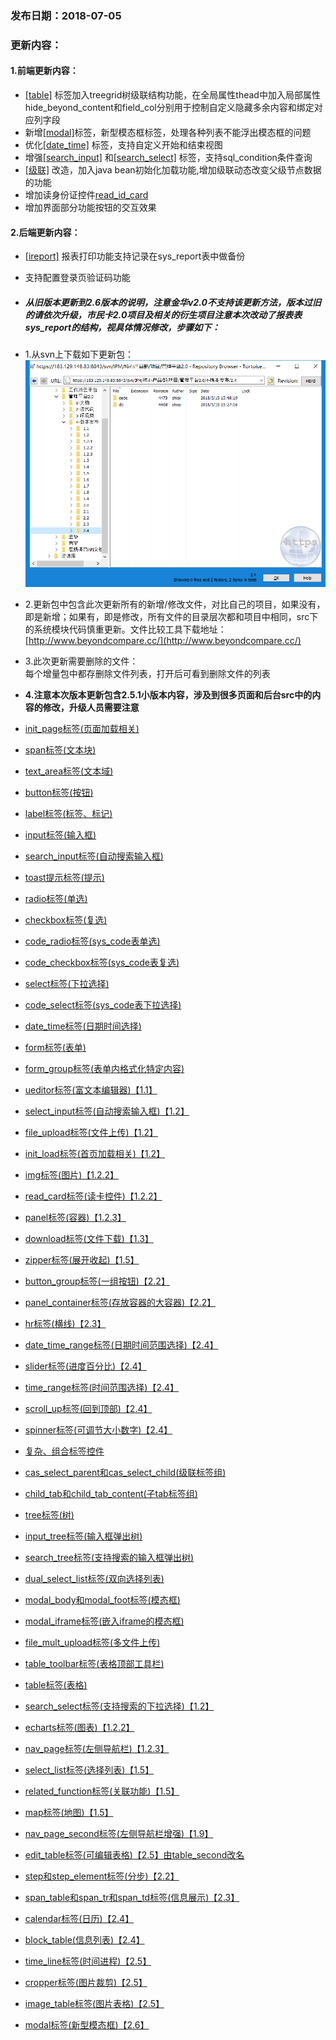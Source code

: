 ### 发布日期：2018-07-05

### 更新内容：

#### 1.前端更新内容：


* [[table]](/ji-ben-biao-dan-kong-jian/tablebiao-qian-3010-zhu-3011.md)
标签加入treegrid树级联结构功能，在全局属性thead中加入局部属性hide_beyond_content和field_col分别用于控制自定义隐藏多余内容和绑定对应列字段
* 新增[[modal]](/ji-ben-biao-dan-kong-jian/modalbiao-7b7e28-xin-xing-mo-tai-684629-3010-2-6.md)标签，新型模态框标签，处理各种列表不能浮出模态框的问题
* 优化[[date_time]](/ji-ben-biao-dan-kong-jian/datetime-biao-qian-3010-lu-3011.md)
标签，支持自定义开始和结束视图
* 增强[[search_input]](ji-ben-biao-dan-kong-jian/searchinput-biao-qian-3010-lu-3011.md)
和[[search_select]](/ji-ben-biao-dan-kong-jian/searchselect-biao-qian.md)
标签，支持sql_condition条件查询
* [[级联]](/ji-ben-biao-dan-kong-jian/casselect-parent-biao-qian-3010-shi-3011.md)
改造，加入java bean初始化加载功能,增加级联动态改变父级节点数据的功能
* 增加读身份证控件[read_id_card](详细见示例页)
* 增加界面部分功能按钮的交互效果
#### 2.后端更新内容：
* [[ireport]](kuang-jia-she-zhi/bao-biao-he-da-yin/ireportzheng-he-kai-fa-pdf-bao-biao/dai-ma-kai-fa-shuo-ming.md)
报表打印功能支持记录在sys_report表中做备份
* 支持配置登录页验证码功能



* ##### 从旧版本更新到2.6版本的说明，**注意金华v2.0不支持该更新方法，版本过旧的请依次升级，市民卡2.0项目及相关的衍生项目注意本次改动了报表表sys_report的结构，视具体情况修改**，步骤如下：
* 1.从svn上下载如下更新包：  
![](/assets/V2.4_1.png)
* 2.更新包中包含此次更新所有的新增/修改文件，对比自己的项目，如果没有，即是新增；如果有，即是修改，所有文件的目录层次都和项目中相同，src下的系统模块代码慎重更新。文件比较工具下载地址：[http://www.beyondcompare.cc/](http://www.beyondcompare.cc/)

* 3.此次更新需要删除的文件：  
  每个增量包中都存删除文件列表，打开后可看到删除文件的列表

* **4.注意本次版本更新包含2.5.1小版本内容，涉及到很多页面和后台src中的内容的修改，升级人员需要注意**

* [init\_page标签\(页面加载相关\)](ji-ben-biao-dan-kong-jian/initpage-biao-qian-3010-shi-3011.md)
* [span标签\(文本块\)](ji-ben-biao-dan-kong-jian/spanbiao-qian.md)
* [text\_area标签\(文本域\)](ji-ben-biao-dan-kong-jian/textarea-biao-qian-3010-shi-3011.md)
* [button标签\(按钮\)](ji-ben-biao-dan-kong-jian/buttonbiao-qian-3010-shi-3011.md)
* [label标签\(标签、标记\)](ji-ben-biao-dan-kong-jian/labelbiao-qian-3010-shi-3011.md)
* [input标签\(输入框\)](ji-ben-biao-dan-kong-jian/inputbiao-qian-3010-shi-3011.md)
* [search\_input标签\(自动搜索输入框\)](ji-ben-biao-dan-kong-jian/searchinput-biao-qian-3010-lu-3011.md)
* [toast提示标签\(提示\)](ji-ben-biao-dan-kong-jian/toastbiao-qian-3010-shi-3011.md)
* [radio标签\(单选\)](ji-ben-biao-dan-kong-jian/radiobiao-qian-3010-lu-3011.md)
* [checkbox标签\(复选\)](ji-ben-biao-dan-kong-jian/checkboxbiao-qian-3010-lu-3011.md)
* [code\_radio标签\(sys\_code表单选\)](ji-ben-biao-dan-kong-jian/coderadio-biao-qian-3010-lu-3011.md)
* [code\_checkbox标签\(sys\_code表复选\)](ji-ben-biao-dan-kong-jian/codecheckbox-biao-qian-3010-lu-3011.md)
* [select标签\(下拉选择\)](ji-ben-biao-dan-kong-jian/selectbiao-qian.md)
* [code\_select标签\(sys\_code表下拉选择\)](ji-ben-biao-dan-kong-jian/codeselect-biao-qian-3010-shi-3011.md)
* [date\_time标签\(日期时间选择\)](ji-ben-biao-dan-kong-jian/datetime-biao-qian-3010-lu-3011.md)
* [form标签\(表单\)](ji-ben-biao-dan-kong-jian/formbiao-dan-biao-qian.md)
* [form\_group标签\(表单内格式化特定内容\)](ji-ben-biao-dan-kong-jian/formgroup-biao-qian.md)
* [ueditor标签\(富文本编辑器\)【1.1】](ji-ben-biao-dan-kong-jian/ueditorbiao-qian.md)
* [select\_input标签\(自动搜索输入框\)【1.2】](ji-ben-biao-dan-kong-jian/selectinput-biao-qian-3010-1-2.md)
* [file\_upload标签\(文件上传\)【1.2】](ji-ben-biao-dan-kong-jian/fileupload-biao-qian-3010-1-2.md)
* [init\_load标签\(首页加载相关\)【1.2】](ji-ben-biao-dan-kong-jian/initload-biao-qian-3010-1-2.md)
* [img标签\(图片\)【1.2.2】](ji-ben-biao-dan-kong-jian/imgbiao-qian-3010-1-3.md)
* [read\_card标签\(读卡控件\)【1.2.2】](ji-ben-biao-dan-kong-jian/readcard-biao-qian.md)
* [panel标签\(容器\)【1.2.3】](ji-ben-biao-dan-kong-jian/panelbiao-qian.md)
* [download标签\(文件下载\)【1.3】](ji-ben-biao-dan-kong-jian/downloadbiao-qian.md)
* [zipper标签\(展开收起\)【1.5】](ji-ben-biao-dan-kong-jian/zipperbiao-qian-3010-1-5.md)
* [button\_group标签\(一组按钮\)【2.2】](ji-ben-biao-dan-kong-jian/buttongroup-biao-qian-3010-2-2.md)
* [panel\_container标签\(存放容器的大容器\)【2.2】](ji-ben-biao-dan-kong-jian/panelcontainer-biao-qian-3010-2-2.md)
* [hr标签\(横线\)【2.3】](ji-ben-biao-dan-kong-jian/hrbiao-qian.md)
* [date\_time\_range标签\(日期时间范围选择\)【2.4】](ji-ben-biao-dan-kong-jian/datetime-range-biao-qian.md)
* [slider标签\(进度百分比\)【2.4】](ji-ben-biao-dan-kong-jian/sliderbiao-qian-3010-2-4.md)
* [time\_range标签\(时间范围选择\)【2.4】](ji-ben-biao-dan-kong-jian/timerange-biao-qian-3010-2-4.md)
* [scroll\_up标签\(回到顶部\)【2.4】](ji-ben-biao-dan-kong-jian/scrollup-biao-qian-3010-2-4.md)
* [spinner标签\(可调节大小数字\)【2.4】](ji-ben-biao-dan-kong-jian/spinnerbiao-qian-3010-2-4.md)
* [复杂、组合标签控件](fu-za-2018-zu-he-biao-qian-kong-jian-3010-shi-3001-lu-3011.md)
* [cas\_select\_parent和cas\_select\_child\(级联标签组\)](ji-ben-biao-dan-kong-jian/casselect-parent-biao-qian-3010-shi-3011.md)
* [child\_tab和child\_tab\_content\(子tab标签组\)](ji-ben-biao-dan-kong-jian/zi-tab-biao-qian-zu-3010-shi-3011.md)
* [tree标签\(树\)](ji-ben-biao-dan-kong-jian/tree.md)
* [input\_tree标签\(输入框弹出树\)](ji-ben-biao-dan-kong-jian/inputtreebiao-qian-3010-shi-3011.md)
* [search\_tree标签\(支持搜索的输入框弹出树\)](ji-ben-biao-dan-kong-jian/searchtreebiao-qian-3010-lu-3011.md)
* [dual\_select\_list标签\(双向选择列表\)](ji-ben-biao-dan-kong-jian/dualselect-list-biao-qian-3010-lu-3011.md)
* [modal\_body和modal\_foot标签\(模态框\)](ji-ben-biao-dan-kong-jian/modalbody-biao-qian-3010-lu-3011.md)
* [modal\_iframe标签\(嵌入iframe的模态框\)](ji-ben-biao-dan-kong-jian/modaliframe-biao-qian-3010-lu-3011.md)
* [file\_mult\_upload标签\(多文件上传\)](ji-ben-biao-dan-kong-jian/filemult-upload-biao-qian-3010-lu-3011.md)
* [table\_toolbar标签\(表格顶部工具栏\)](ji-ben-biao-dan-kong-jian/tabletoolbar-biao-qian-3010-shi-3011.md)
* [table标签\(表格\)](ji-ben-biao-dan-kong-jian/tablebiao-qian-3010-zhu-3011.md)
* [search\_select标签\(支持搜索的下拉选择\)【1.2】](ji-ben-biao-dan-kong-jian/searchselect-biao-qian.md)
* [echarts标签\(图表\)【1.2.2】](ji-ben-biao-dan-kong-jian/echartbiao-qian.md)
* [nav\_page标签\(左侧导航栏\)【1.2.3】](ji-ben-biao-dan-kong-jian/navpage-biao-qian.md)
* [select\_list标签\(选择列表\)【1.5】](ji-ben-biao-dan-kong-jian/selectlist-biao-qian.md)
* [related\_function标签\(关联功能\)【1.5】](ji-ben-biao-dan-kong-jian/relatedfunction-biao-qian.md)
* [map标签\(地图\)【1.5】](ji-ben-biao-dan-kong-jian/mapbiao-qian-3010-1-5.md)
* [nav\_page\_second标签\(左侧导航栏增强\)【1.9】](ji-ben-biao-dan-kong-jian/navpage-second-zu-jian-3010-1-9.md)
* [edit\_table标签\(可编辑表格\)【2.5】由table\_second改名](ji-ben-biao-dan-kong-jian/tablesecond-biao-qian-3010-1-9.md)
* [step和step\_element标签\(分步\)【2.2】](ji-ben-biao-dan-kong-jian/stephe-step-element-biao-qian.md)
* [span\_table和span\_tr和span\_td标签\(信息展示\)【2.3】](ji-ben-biao-dan-kong-jian/spantable-he-span-tr-he-span-td-biao-qian-3010-2-3.md)
* [calendar标签\(日历\)【2.4】](ji-ben-biao-dan-kong-jian/calendarbiao-qian.md)
* [block\_table\(信息列表\)【2.4】](ji-ben-biao-dan-kong-jian/blocktable.md)
* [time\_line标签\(时间进程\)【2.5】](ji-ben-biao-dan-kong-jian/timeline-biao-qian-3010-2-5.md)
* [cropper标签\(图片裁剪\)【2.5】](ji-ben-biao-dan-kong-jian/cropperbiao-qian.md)
* [image\_table标签\(图片表格\)【2.5】](ji-ben-biao-dan-kong-jian/imagetable-biao-qian-3010-2-5.md)
* [modal标签\(新型模态框\)【2.6】](ji-ben-biao-dan-kong-jian/modalbiao-7b7e28-xin-xing-mo-tai-684629-3010-2-6.md)
